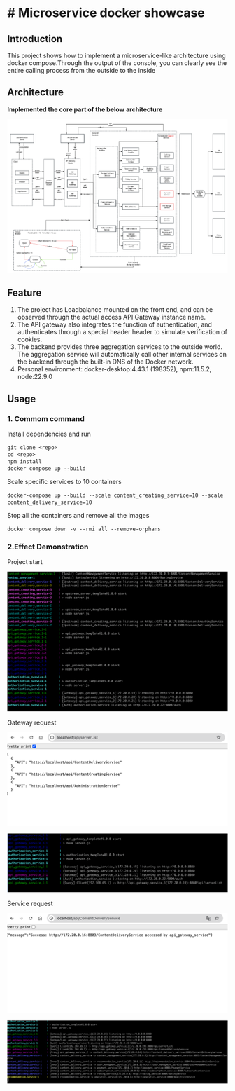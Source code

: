 # # Microservice docker showcase


## Introduction

This project shows how to implement a microservice-like architecture using docker compose.Through the output of the console, you can clearly see the entire calling process from the outside to the inside




## Architecture

**Implemented the core part of the below architecture**

![Architecture](./images/architecture.png)



## Feature

1. The project has Loadbalance mounted on the front end, and can be observed through the actual access API Gateway instance name.
2. The API gateway also integrates the function of authentication, and authenticates through a special header header to simulate verification of cookies.
3. The backend provides three aggregation services to the outside world. The aggregation service will automatically call other internal services on the backend through the built-in DNS of the Docker network.
4. Personal environment: docker-desktop:4.43.1 (198352), npm:11.5.2, node:22.9.0



## Usage

### 1. Commom command

Install dependencies and run

```
git clone <repo>
cd <repo>
npm install
docker compose up --build
```

Scale specific services to 10 containers

```
docker-compose up --build --scale content_creating_service=10 --scale content_delivery_service=10
```


Stop all the containers and remove all the images

```
docker compose down -v --rmi all --remove-orphans
```

### 2.Effect Demonstration

Project start

![Project start](./images/start.png)


Gateway request

![Gateway request 1](./images/gateway_request1.png)

![Gateway request 2](./images/gateway_request2.png)

Service request

![Service request 1](./images/service_request_1.png)

![Service request 2](./images/service_request_2.png)









